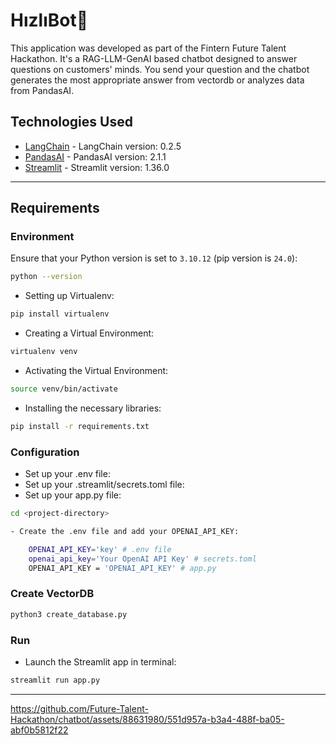 # HızlıBot🐇

This application was developed as part of the Fintern Future Talent Hackathon. It's a RAG-LLM-GenAI based chatbot designed to answer questions on customers' minds. You send your question and the chatbot generates the most appropriate answer from vectordb or analyzes data from PandasAI.

## Technologies Used

- [LangChain](https://python.langchain.com/v0.2/docs/introduction/) - LangChain version: 0.2.5
- [PandasAI](https://docs.pandas-ai.com/intro) - PandasAI version: 2.1.1 
- [Streamlit](https://docs.streamlit.io/) - Streamlit version: 1.36.0

---

## Requirements

### Environment

Ensure that your Python version is set to `3.10.12` (pip version is `24.0`):

```bash
python --version
```
- Setting up Virtualenv:

```bash
pip install virtualenv
```
- Creating a Virtual Environment:
```bash
virtualenv venv
```
- Activating the Virtual Environment:
```bash
source venv/bin/activate
```
- Installing the necessary libraries:
```bash
pip install -r requirements.txt
```

### Configuration

- Set up your .env file:
- Set up your .streamlit/secrets.toml file:
- Set up your app.py file:

```bash
cd <project-directory>
```

```bash
- Create the .env file and add your OPENAI_API_KEY:

    OPENAI_API_KEY='key' # .env file
    openai_api_key='Your OpenAI API Key' # secrets.toml
    OPENAI_API_KEY = 'OPENAI_API_KEY' # app.py 
```
### Create VectorDB

```bash
python3 create_database.py
```

### Run

- Launch the Streamlit app in terminal:
```bash
streamlit run app.py
```
---

https://github.com/Future-Talent-Hackathon/chatbot/assets/88631980/551d957a-b3a4-488f-ba05-abf0b5812f22
